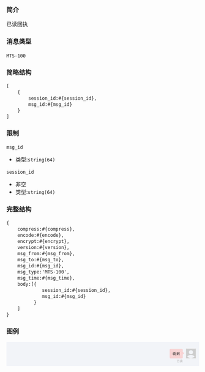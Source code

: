 ### 简介

已读回执

### 消息类型

`MTS-100`

### 简略结构
```
[
    {
        session_id:#{session_id},
        msg_id:#{msg_id}
    }
]
```
### 限制

`msg_id`
- 类型:`string(64)`

`session_id`
- 非空
- 类型:`string(64)`

### 完整结构
```
{
    compress:#{compress},
    encode:#{encode},
    encrypt:#{encrypt},
    version:#{version},
    msg_from:#{msg_from},
    msg_to:#{msg_to},
    msg_id:#{msg_id},
    msg_type:'MTS-100',
    msg_time:#{msg_time},
    body:[{
             session_id:#{session_id},
             msg_id:#{msg_id}
          }
    ]
}
```

### 图例

![Alt text][demo]

[demo]:https://github.com/GepengCn/tlim/blob/dev/images/MTT_100.png?raw=true

